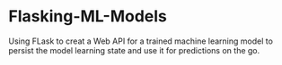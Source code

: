 # Flasking-ML-Models
Using FLask to creat a Web API for a trained machine learning model to persist the model learning state and use it for predictions on the go.
